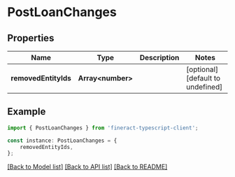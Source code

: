 # PostLoanChanges


## Properties

Name | Type | Description | Notes
------------ | ------------- | ------------- | -------------
**removedEntityIds** | **Array&lt;number&gt;** |  | [optional] [default to undefined]

## Example

```typescript
import { PostLoanChanges } from 'fineract-typescript-client';

const instance: PostLoanChanges = {
    removedEntityIds,
};
```

[[Back to Model list]](../README.md#documentation-for-models) [[Back to API list]](../README.md#documentation-for-api-endpoints) [[Back to README]](../README.md)
